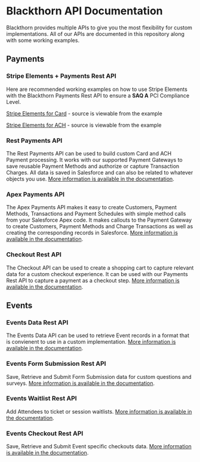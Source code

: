 # Blackthorn API Documentation

Blackthorn provides multiple APIs to give you the most flexibility for custom implementations. All of our APIs are documented in this repository along with some working examples.

## Payments

### Stripe Elements + Payments Rest API
Here are recommended working examples on how to use Stripe Elements with the Blackthorn Payments Rest API to ensure a **SAQ A** PCI Compliance Level.

[Stripe Elements for Card](https://blackthornio.github.io/documentation/payments/stripe-web-elements-card/stripe-elements-blackthorn-payments-card.html) - source is viewable from the example

[Stripe Elements for ACH](https://blackthornio.github.io/documentation/payments/stripe-web-elements-ach/stripe-elements-blackthorn-payments-ach.html) - source is viewable from the example

<!-- uncomment these once they're done
### Authorize.net Accept Hosted + Payments Rest API
Here are recommended working examples on how to use Accept Hosted with the Blackthorn Payments Rest API to ensure a **SAQ A** PCI Compliance Level.

[Authorize.net Accept Hosted for Card](https://blackthornio.github.io/documentation/payments/authorizenet-accept-hosted-card/TODO-card.html) - source is viewable from the example


[Authorize.net Accept Hosted for eCheck](https://blackthornio.github.io/documentation/payments/authorizenet-accept-hosted-echeck/TODO-echeck.html) - source is viewable from the example
 -->


### Rest Payments API
The Rest Payments API can be used to build custom Card and ACH Payment processing. It works with our supported Payment Gateways to save reusable Payment Methods and authorize or capture Transaction Charges. All data is saved in Salesforce and can also be related to whatever objects you use. [More information is available in the documentation](/payments/payments_rest_api.md).


### Apex Payments API
The Apex Payments API makes it easy to create Customers, Payment Methods, Transactions and Payment Schedules with simple method calls from your Salesforce Apex code. It makes callouts to the Payment Gateway to create Customers, Payment Methods and Charge Transactions as well as creating the corresponding records in Salesforce. [More information is available in the documentation](/payments/payments_apex_api.md).


### Checkout Rest API
The Checkout API can be used to create a shopping cart to capture relevant data for a custom checkout experience. It can be used with our Payments Rest API to capture a payment as a checkout step. [More information is available in the documentation](/payments/checkout_api.md).


## Events

### Events Data Rest API
The Events Data API can be used to retrieve Event records in a format that is convienent to use in a custom implementation. [More information is available in the documentation](/events/events_data_api.md).

### Events Form Submission Rest API
Save, Retrieve and Submit Form Submission data for custom questions and surveys.
 [More information is available in the documentation](/events/events_form_api.md).

### Events Waitlist Rest API
Add Attendees to ticket or session waitlists. [More information is available in the documentation](/events/events_addtowaitlist_api.md).

### Events Checkout Rest API
Save, Retrieve and Submit Event specific checkouts data. [More information is available in the documentation](/events/events_checkout_api.md).

